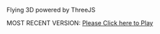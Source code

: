 Flying 3D powered by ThreeJS

MOST RECENT VERSION: [Please Click here to Play](https://rawcdn.githack.com/alperenbutun/Flying-3d/c13ceb8/index.html)
